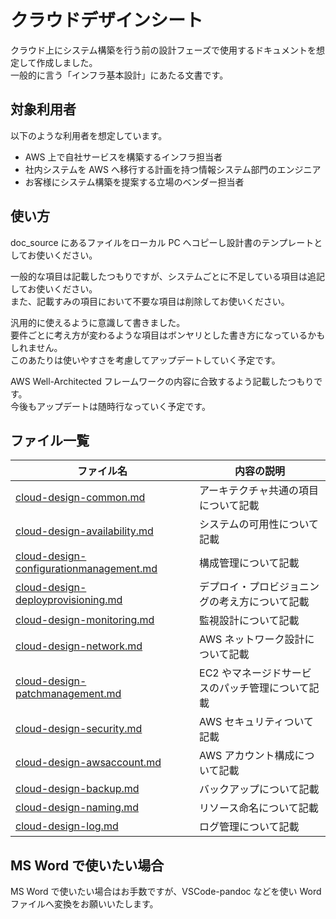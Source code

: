 # クラウドデザインシート
クラウド上にシステム構築を行う前の設計フェーズで使用するドキュメントを想定して作成しました。  
一般的に言う「インフラ基本設計」にあたる文書です。  

## 対象利用者
以下のような利用者を想定しています。  

* AWS 上で自社サービスを構築するインフラ担当者
* 社内システムを AWS へ移行する計画を持つ情報システム部門のエンジニア
* お客様にシステム構築を提案する立場のベンダー担当者


## 使い方
doc_source にあるファイルをローカル PC へコピーし設計書のテンプレートとしてお使いください。  

一般的な項目は記載したつもりですが、システムごとに不足している項目は追記してお使いください。  
また、記載すみの項目において不要な項目は削除してお使いください。  

汎用的に使えるように意識して書きました。  
要件ごとに考え方が変わるような項目はボンヤリとした書き方になっているかもしれません。  
このあたりは使いやすさを考慮してアップデートしていく予定です。  

AWS Well-Architected フレームワークの内容に合致するよう記載したつもりです。  
今後もアップデートは随時行なっていく予定です。  

## ファイル一覧

| ファイル名                                                                                    | 内容の説明                                       |
| --------------------------------------------------------------------------------------------- | ------------------------------------------------ |
| [cloud-design-common.md](doc_source/cloud-design-common.md)                                   | アーキテクチャ共通の項目について記載             |
| [cloud-design-availability.md](doc_source/cloud-design-availability.md)                       | システムの可用性について記載                     |
| [cloud-design-configurationmanagement.md](doc_source/cloud-design-configurationmanagement.md) | 構成管理について記載                             |
| [cloud-design-deployprovisioning.md](doc_source/cloud-design-deployprovisioning.md)           | デプロイ・プロビジョニングの考え方について記載   |
| [cloud-design-monitoring.md](doc_source/cloud-design-monitoring.md)                           | 監視設計について記載                             |
| [cloud-design-network.md](doc_source/cloud-design-network.md)                                 | AWS ネットワーク設計について記載                 |
| [cloud-design-patchmanagement.md](doc_source/cloud-design-patchmanagement.md)                 | EC2 やマネージドサービスのパッチ管理について記載 |
| [cloud-design-security.md](doc_source/cloud-design-security.md)                               | AWS セキュリティついて記載                       |
| [cloud-design-awsaccount.md](doc_source/cloud-design-awsaccount.md)                           | AWS アカウント構成について記載                   |
| [cloud-design-backup.md](doc_source/cloud-design-backup.md)                                   | バックアップについて記載                         |
| [cloud-design-naming.md](doc_source/cloud-design-naming.md)                                   | リソース命名について記載                         |
| [cloud-design-log.md](doc_source/cloud-design-log.md)                                         | ログ管理について記載                             |


## MS Word で使いたい場合
MS Word で使いたい場合はお手数ですが、VSCode-pandoc などを使い Word ファイルへ変換をお願いいたします。  

